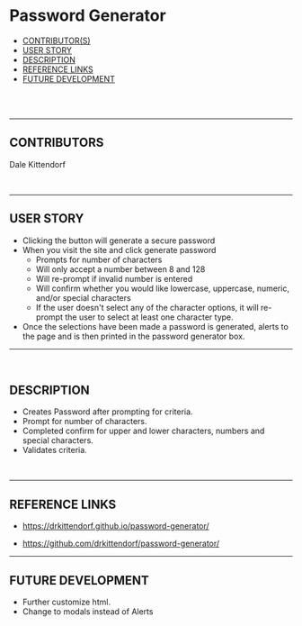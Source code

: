 # Password Generator

- [CONTRIBUTOR(S)](#CONTRIBUTORS)
- [USER STORY](#USER-STORY)
- [DESCRIPTION](#DESCRIPTION)
- [REFERENCE LINKS](#REFERENCE-LINKS)
- [FUTURE DEVELOPMENT](#FUTURE-DEVELOPMENT)


<br>
<br>

---
## CONTRIBUTORS

Dale Kittendorf

<br>

---

## USER STORY

- Clicking the button will generate a secure password
- When you visit the site and click generate password
  - Prompts for number of characters
  - Will only accept a number between 8 and 128
  - Will re-prompt if invalid number is entered
  - Will confirm whether you would like 
lowercase, uppercase, numeric, and/or special characters
  - If the user doesn't select any of the character options, it will re-prompt the user
to select at least one character type.
- Once the selections have been made a password is generated, alerts to the page and is then printed in the password generator box.
---
<Br>

## DESCRIPTION

- Creates Password after prompting for criteria.
- Prompt for number of characters.
- Completed confirm for upper and lower characters, numbers and special characters.
- Validates criteria.

<br>

---

## REFERENCE LINKS

* https://drkittendorf.github.io/password-generator/

* https://github.com/drkittendorf/password-generator/

---

## FUTURE DEVELOPMENT

- Further customize html.
- Change to modals instead of Alerts
